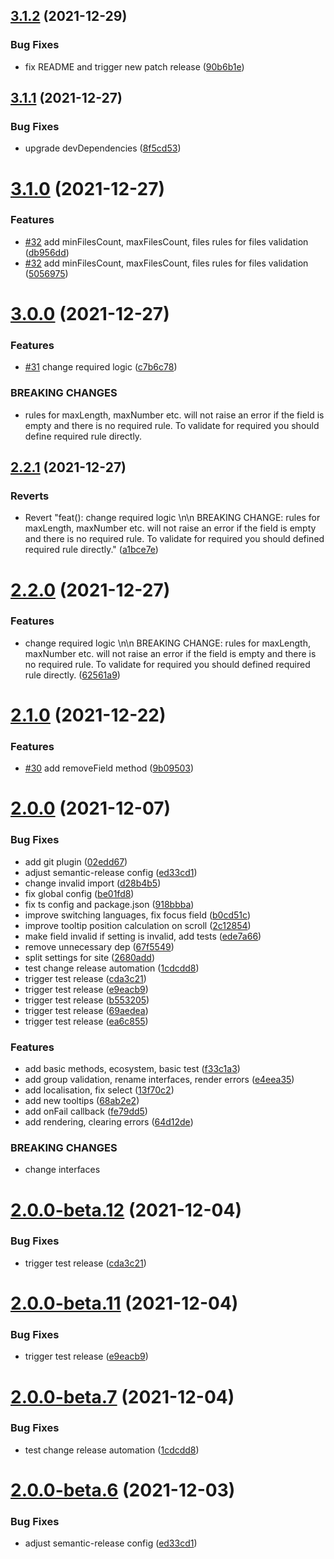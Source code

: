 ## [3.1.2](https://github.com/horprogs/Just-validate/compare/v3.1.1...v3.1.2) (2021-12-29)


### Bug Fixes

* fix README and trigger new patch release ([90b6b1e](https://github.com/horprogs/Just-validate/commit/90b6b1e3499eaa43c4058e0c1b65a8cae818fd73))

## [3.1.1](https://github.com/horprogs/Just-validate/compare/v3.1.0...v3.1.1) (2021-12-27)


### Bug Fixes

* upgrade devDependencies ([8f5cd53](https://github.com/horprogs/Just-validate/commit/8f5cd53384ca66a038f768b4badf7accea40dad5))

# [3.1.0](https://github.com/horprogs/Just-validate/compare/v3.0.0...v3.1.0) (2021-12-27)


### Features

* [#32](https://github.com/horprogs/Just-validate/issues/32) add minFilesCount, maxFilesCount, files rules for files validation ([db956dd](https://github.com/horprogs/Just-validate/commit/db956dde812755e49ca52a5dd79da3d70e20207b))
* [#32](https://github.com/horprogs/Just-validate/issues/32) add minFilesCount, maxFilesCount, files rules for files validation ([5056975](https://github.com/horprogs/Just-validate/commit/50569753848605e3d6848b514acf9791086ce432))

# [3.0.0](https://github.com/horprogs/Just-validate/compare/v2.2.1...v3.0.0) (2021-12-27)


### Features

* [#31](https://github.com/horprogs/Just-validate/issues/31) change required logic ([c7b6c78](https://github.com/horprogs/Just-validate/commit/c7b6c7805961dffb574c8cb40978e7a2bdcc2733))


### BREAKING CHANGES

* rules for maxLength, maxNumber etc. will not raise an error if the field is empty and there is no required rule. To validate for required you should define required rule directly.

## [2.2.1](https://github.com/horprogs/Just-validate/compare/v2.2.0...v2.2.1) (2021-12-27)


### Reverts

* Revert "feat(): change required logic \n\n BREAKING CHANGE: rules for maxLength, maxNumber etc. will not raise an error if the field is empty and there is no required rule. To validate for required you should defined required rule directly." ([a1bce7e](https://github.com/horprogs/Just-validate/commit/a1bce7ed00dbeb1934ee5e3ee060ecefd0013ac6))

# [2.2.0](https://github.com/horprogs/Just-validate/compare/v2.1.0...v2.2.0) (2021-12-27)


### Features

* change required logic \n\n BREAKING CHANGE: rules for maxLength, maxNumber etc. will not raise an error if the field is empty and there is no required rule. To validate for required you should defined required rule directly. ([62561a9](https://github.com/horprogs/Just-validate/commit/62561a99d14f40ff6a4d60f89ae2e6d37041095e))

# [2.1.0](https://github.com/horprogs/Just-validate/compare/v2.0.0...v2.1.0) (2021-12-22)


### Features

* [#30](https://github.com/horprogs/Just-validate/issues/30) add removeField method ([9b09503](https://github.com/horprogs/Just-validate/commit/9b09503089686261436e9264090c99c1fd108985))

# [2.0.0](https://github.com/horprogs/Just-validate/compare/v1.5.0...v2.0.0) (2021-12-07)


### Bug Fixes

* add git plugin ([02edd67](https://github.com/horprogs/Just-validate/commit/02edd67393172396168ae4e94d2430d4d8a033eb))
* adjust semantic-release config ([ed33cd1](https://github.com/horprogs/Just-validate/commit/ed33cd1a81129802c16945e4b703ea1a83146669))
* change invalid import ([d28b4b5](https://github.com/horprogs/Just-validate/commit/d28b4b5b679ba0482e5f4bd1757a7fb6e5cda324))
* fix global config ([be01fd8](https://github.com/horprogs/Just-validate/commit/be01fd8c5d88e29b3d70a856ad2e6c05c7bfcca6))
* fix ts config and package.json ([918bbba](https://github.com/horprogs/Just-validate/commit/918bbbaae7a9b35c34ab0f1633b0c0205ccac544))
* improve switching languages, fix focus field ([b0cd51c](https://github.com/horprogs/Just-validate/commit/b0cd51c3f6322517b31564f426a2d577d6d620ab))
* improve tooltip position calculation on scroll ([2c12854](https://github.com/horprogs/Just-validate/commit/2c128546cb1a01799c632ccf86e8cc4eedcc23ae))
* make field invalid if setting is invalid, add tests ([ede7a66](https://github.com/horprogs/Just-validate/commit/ede7a66e0b397fba539a3fa92d5e37f37f2c611e))
* remove unnecessary dep ([67f5549](https://github.com/horprogs/Just-validate/commit/67f5549e70a4bfc9bba147cf3ccb59a0441c0970))
* split settings for site ([2680add](https://github.com/horprogs/Just-validate/commit/2680adda6ac3796322cd368821f0f5c5e9a220ef))
* test change release automation ([1cdcdd8](https://github.com/horprogs/Just-validate/commit/1cdcdd812f1e97d4dce7c3b16227740c61acc201))
* trigger test release ([cda3c21](https://github.com/horprogs/Just-validate/commit/cda3c215dc3ad34ec3ac3c18174c5f735b9aa384))
* trigger test release ([e9eacb9](https://github.com/horprogs/Just-validate/commit/e9eacb9634dabd55affaeb82468d13a42c78f42b))
* trigger test release ([b553205](https://github.com/horprogs/Just-validate/commit/b553205ef4e160e7935f039103567eb7a2b2dd4f))
* trigger test release ([69aedea](https://github.com/horprogs/Just-validate/commit/69aedea2cc53a7f649009dedc1ecf100dc36c01f))
* trigger test release ([ea6c855](https://github.com/horprogs/Just-validate/commit/ea6c8550cc29b3d7d42579f10008d779575f9d8d))


### Features

* add basic methods, ecosystem, basic test ([f33c1a3](https://github.com/horprogs/Just-validate/commit/f33c1a3caed020952b45f271e3f05e8c65e41991))
* add group validation, rename interfaces, render errors ([e4eea35](https://github.com/horprogs/Just-validate/commit/e4eea35ce93cb717d7384375eb9d4fc722f89164))
* add localisation, fix select ([13f70c2](https://github.com/horprogs/Just-validate/commit/13f70c20d0919dde0848206203dfea05adf5423e))
* add new tooltips ([68ab2e2](https://github.com/horprogs/Just-validate/commit/68ab2e265a383edf5ef6c08f3b79309fb021138c))
* add onFail callback ([fe79dd5](https://github.com/horprogs/Just-validate/commit/fe79dd5fb7ca79208196ec16835e595abc6f0a3e))
* add rendering, clearing errors ([64d12de](https://github.com/horprogs/Just-validate/commit/64d12de336f48d9b7c1cfb7406acccfecafd954a))


### BREAKING CHANGES

* change interfaces

# [2.0.0-beta.12](https://github.com/horprogs/Just-validate/compare/v2.0.0-beta.11...v2.0.0-beta.12) (2021-12-04)


### Bug Fixes

* trigger test release ([cda3c21](https://github.com/horprogs/Just-validate/commit/cda3c215dc3ad34ec3ac3c18174c5f735b9aa384))

# [2.0.0-beta.11](https://github.com/horprogs/Just-validate/compare/v2.0.0-beta.10...v2.0.0-beta.11) (2021-12-04)


### Bug Fixes

* trigger test release ([e9eacb9](https://github.com/horprogs/Just-validate/commit/e9eacb9634dabd55affaeb82468d13a42c78f42b))

# [2.0.0-beta.7](https://github.com/horprogs/Just-validate/compare/v2.0.0-beta.6...v2.0.0-beta.7) (2021-12-04)


### Bug Fixes

* test change release automation ([1cdcdd8](https://github.com/horprogs/Just-validate/commit/1cdcdd812f1e97d4dce7c3b16227740c61acc201))

# [2.0.0-beta.6](https://github.com/horprogs/Just-validate/compare/v2.0.0-beta.5...v2.0.0-beta.6) (2021-12-03)


### Bug Fixes

* adjust semantic-release config ([ed33cd1](https://github.com/horprogs/Just-validate/commit/ed33cd1a81129802c16945e4b703ea1a83146669))
